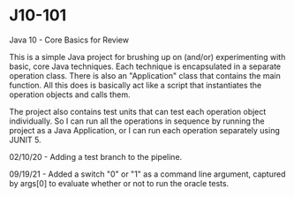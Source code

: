 # J10-101
Java 10 - Core Basics for Review

This is a simple Java project for brushing up on (and/or) experimenting with basic, core Java techniques. Each technique is encapsulated in a separate operation class. There is also an "Application" class that contains the main function. All this does is basically act like a script that instantiates the operation objects and calls them. 

The project also contains test units that can test each operation object individually. So I can run all the operations in sequence by running the project as a Java Application, or I can run each operation separately using JUNIT 5.

02/10/20 - Adding a test branch to the pipeline.

09/19/21 - Added a switch "0" or "1" as a command line argument, captured by args[0] to evaluate whether or not to run the oracle tests.

  

